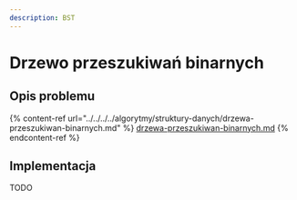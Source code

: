 ```yaml
---
description: BST
---
```


# Drzewo przeszukiwań binarnych

## Opis problemu

{% content-ref url="../../../../algorytmy/struktury-danych/drzewa-przeszukiwan-binarnych.md" %}
[drzewa-przeszukiwan-binarnych.md](../../../../algorytmy/struktury-danych/drzewa-przeszukiwan-binarnych.md)
{% endcontent-ref %}

## Implementacja

TODO
